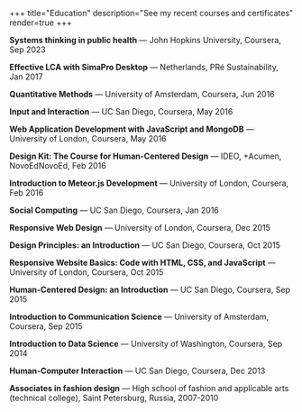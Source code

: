 +++
title="Education"
description="See my recent courses and certificates"
render=true
+++

**Systems thinking in public health** — John Hopkins University, Coursera, Sep 2023

**Effective LCA with SimaPro Desktop** — Netherlands, PRé Sustainability, Jan 2017

**Quantitative Methods** — University of Amsterdam, Coursera, Jun 2016

**Input and Interaction** — UC San Diego, Coursera, May 2016

**Web Application Development with JavaScript and MongoDB** — University of London, Coursera, May 2016

**Design Kit: The Course for Human-Centered Design** — IDEO, +Acumen, NovoEdNovoEd, Feb 2016

**Introduction to Meteor.js Development** — University of London, Coursera, Feb 2016

**Social Computing** — UC San Diego, Coursera, Jan 2016

**Responsive Web Design** — University of London, Coursera, Dec 2015

**Design Principles: an Introduction** — UC San Diego, Coursera, Oct 2015

**Responsive Website Basics: Code with HTML, CSS, and JavaScript** — University of London, Coursera, Oct 2015

**Human-Centered Design: an Introduction** — UC San Diego, Coursera, Sep 2015

**Introduction to Communication Science** — University of Amsterdam, Coursera, Sep 2015

**Introduction to Data Science** — University of Washington, Coursera, Sep 2014

**Human-Computer Interaction** — UC San Diego, Coursera, Dec 2013

**Associates in fashion design** — High school of fashion and applicable arts (technical college), Saint Petersburg, Russia, 2007-2010